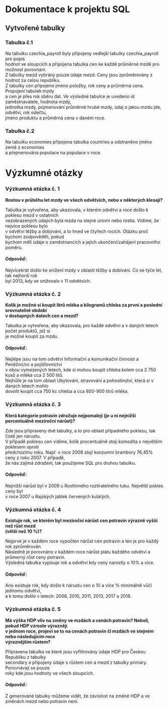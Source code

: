 # Dokumentace k projektu SQL

## Vytvořené tabulky  

### Tabulka č.1  
Na tabulku czechia_payroll byly připojeny vedlejší tabulky czechia_payroll pro popis  
hodnot ve sloupcích a připojena tabulka cen ke každé průměrné mzdě pro možnost porovnání.  
Z tabulky mezd vybrány pouze údaje mezd. Ceny jsou zprůměrovány z hodnot za celou republiku.  
Z tabulky cen připojeno jméno položky, rok ceny a průměrná cena. Propojení tabulek mzdy  
a cen je přes rok sběru dat. Ve výsledné tabulce je uvedeno id zaměstnavatele, hodnota mzdy,  
jednotka mzdy, pojmenování průměrné hrubé mzdy, údaj o jakou mzdu jde, odvětví, rok odečtu,  
jméno produktu a průměrná cena v daném roce.  

### Tabulka č.2  
Na tabulku economies připojena tabulka countries a odstraněno jméno země z economies  
a přejmenována populace na populace v roce.  

# Výzkumné otázky  

### Výzkumná otázka č. 1 

**Rostou v průběhu let mzdy ve všech odvětvích, nebo v některých klesají?**  
  
Tabulka je vytvořena, aby ukazovala, v kterém odvětví a roce došlo k poklesu mezd v ostatních  
nezobrazených údajích byla mzda na stejné úrovni nebo rostla. Vidíme, že nejvíce poklesu bylo  
v odvětví těžby a dobývání, a to hned ve čtyřech rocích. Otázku proč bychom zodpověděli, pokud  
bychom měli údaje o zaměstnancích a jejich ukončení/zahájení pracovního poměru.  
 
#### Odpověď:  
Nejvícekrát došlo ke snížení mzdy v oblasti těžby a dobívání. Co se týče let, tak nejhorší rok  
byl 2013, kdy se snižovalo v 11 odvětvích.  
 
### Výzkumná otázka č. 2 

**Kolik je možné si koupit litrů mléka a kilogramů chleba za první a poslední srovnatelné období  
v dostupných datech cen a mezd?**  
  
Tabulka je vytvořena, aby ukazovala, pro každé odvětví a v daných letech počet produktů, jež si  
je možné koupit za mzdu.   
 
#### Odpověď:  
Nejlépe jsou na tom odvětví Informační a komunikační činnosti a Peněžnictví a pojišťovnictví  
v obou vymezených letech, kde si mohou koupit chleba kolem cca 2 750 kusů a mléka cca 2 500 litů.  
Nejhůře je na tom oblast Ubytování, stravování a pohostinství, která si v daných letech mohlo  
dovolit koupit cca 750 kc chleba a cca 800-900 litrů mléka.

### Výzkumná otázka č. 3 

**Která kategorie potravin zdražuje nejpomaleji (je u ní nejnižší percentuálně meziroční nárůst)?**  
  
Zde jsou připraveny dvě tabulky, a to pro oblast případného poklesu, tak čistě jen nárustu.  
V případě poklesu cen vidíme, kolik procentuálně stojí komodita s největším poklesem oproti  
předchozímu roku. Např. v roce 2008 stojí konzumní brambory 76,45% ceny z roku 2007. V případě,  
že nás zajímá zdražení, tak použijeme SQL pro druhou tabulku.  
 
#### Odpověď:  
Nejnižší nárůst byl v 2009 u Rostlinného roztiratelného tuku. Největší pokles ceny byl  
v roce 2007 u Rajských jablek červených kulatých.

### Výzkumná otázka č. 4 

**Existuje rok, ve kterém byl meziroční nárůst cen potravin výrazně vyšší než růst mezd  
(větší než 10 %)?**  
  
Nejprve je v každém roce vypočten nárůst cen potravin a ten je pro každý rok zprůměrován.  
Následně je porovnáno v každém roce nárůst platu každého odvětví a průmerný růst ceny potravin.  
Výsledná tabulka vypisuje rok a odvětví kdy ceny narostly o 10% a více. 

#### Odpověď:  
Ano existuje rok, kdy došlo k nárustu cen o 10 a více % minimálně vůči jednomu odvětví,  
a k tomu došlo v letech: 2008, 2010, 2011, 2013, 2017 a 2018.

### Výzkumná otázka č. 5 

**Má výška HDP vliv na změny ve mzdách a cenách potravin? Neboli, pokud HDP vzroste výrazněji  
v jednom roce, projeví se to na cenách potravin či mzdách ve stejném nebo následujícím roce  
výraznějším růstem?**  
  
Připravena tabulka ve které jsou vyfiltrovány údaje HDP pro Českou Republiku z tabulky  
secondary a připojeny údaje s růstem cen a mezd z tabulky primary. Porovnávají se pouze  
roky kde jsou hodnoty ve všech sloupcích.   
 
#### Odpověď:  
Z generované tabulky můžeme vidět, že závislost na změně HDP a ve změnách mezd nebo potravin není.
